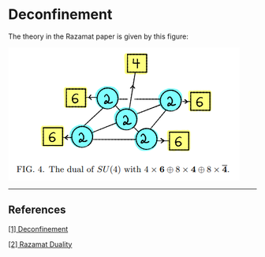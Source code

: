# Deconfinement

The theory in the Razamat paper is given by this figure:

<img src="./razdual.png" class="center">



----
## References ##
[[1] Deconfinement](https://arxiv.org/pdf/2201.11049.pdf)

[[2] Razamat Duality](https://arxiv.org/pdf/1906.05088.pdf)
